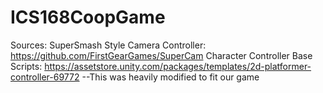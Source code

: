 # ICS168CoopGame
Sources:
SuperSmash Style Camera Controller: https://github.com/FirstGearGames/SuperCam
Character Controller Base Scripts: https://assetstore.unity.com/packages/templates/2d-platformer-controller-69772
	--This was heavily modified to fit our game
